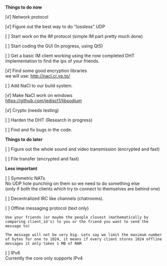 **Things to do now**

[√] Network protocol

[√] Figure out the best way to do "lossless" UDP

[ ] Start work on the IM protocol (simple IM part pretty much done)

[ ] Start coding the GUI (In progress, using Qt5)

[ ] Get a basic IM client working using the now completed DHT implementation to find the ips of your friends.

[√] Find some good encryption libraries<br/>we will use: http://nacl.cr.yp.to/

[ ] Add NaCl to our build system.

[√] Make NaCl work on windows<br/>https://github.com/jedisct1/libsodium

[√] Crypto (needs testing)

[ ] Harden the DHT (Research in progress)

[ ] Find and fix bugs in the code.

**Things to do later**

[ ] Figure out the whole sound and video transmission (encrypted and fast)

[ ] File transfer (encrypted and fast)

**Less important**

[ ] Symmetric NATs<br/>No UDP hole punching on them so we need to do something else<br/>(only if both the clients which try to connect to themselves are behind one)

[ ] Decentralized IRC like channels (chatrooms).

[ ] Offline messaging protocol (text only)

    Use your friends (or maybe the people closest (mathematically by comparing client_id's) to you or the friend you want to send the message to)

    The message will not be very big. Lets say we limit the maximum number of bytes for one to 1024, it means if every client stores 1024 offline messages it only takes 1 MB of RAM

[ ] IPv6<br/>Currently the core only supports IPv4
    
